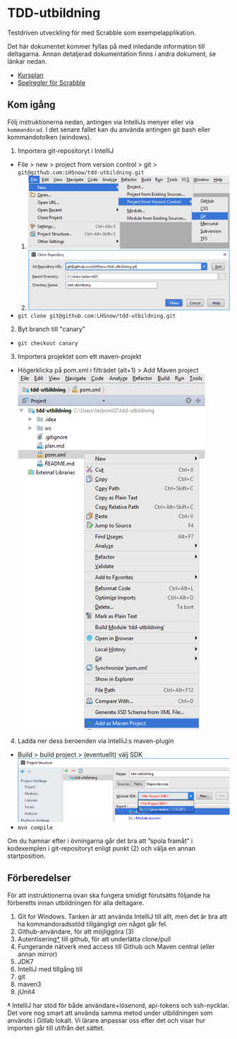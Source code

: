 # TDD-utbildning

Testdriven utveckling för med Scrabble som exempelapplikation.

Det här dokumentet kommer fyllas på med inledande information till deltagarna. Annan detaljerad dokumentation finns i andra dokument, se länkar nedan.

- [Kursplan](plan.md)
- [Spelregler för Scrabble](http://scrabble.hasbro.com/en-us/rules)

## Kom igång

Följ instruktionerna nedan, antingen via IntelliJs menyer eller via ``kommandorad``. I det senare fallet kan du använda antingen git bash eller kommandotolken (windows).

1. Importera git-repositoryt i IntelliJ   
  - File > new > project from version control > git > ``git@github.com:LHSnow/tdd-utbildning.git``
    1. ![project from version control](docs/newProject.png)
    2. ![clone repository](docs/cloneRepo.png)
  - ``git clone git@github.com:LHSnow/tdd-utbildning.git``
2. Byt branch till "canary"    
  - ``git checkout canary``
3. Importera projektet som ett maven-projekt  
  - Högerklicka på pom.xml i filträdet (alt+1) > Add Maven project
  ![maven project](docs/mavenProject.png)
4. Ladda ner dess beroenden via IntelliJ:s maven-plugin
  - Build > build project > (eventuellt) välj SDK
  ![module sdk](docs/moduleSdk.png)
  - ``mvn compile``

Om du hamnar efter i övningarna går det bra att ”spola framåt” i kodexemplen i git-repositoryt enligt punkt (2) och välja en annan startposition.

## Förberedelser

För att instruktionerna ovan ska fungera smidigt förutsätts följande ha förberetts innan utbildningen för alla deltagare.

1.	Git for Windows. Tanken är att använda IntelliJ till allt, men det är bra att ha kommandoradsstöd tillgängligt om något går fel.
2.	Github-användare, för att möjliggöra (3)
3.	Autentisering[*](#auth) till github, för att underlätta clone/pull
4.  Fungerande nätverk med access till Github och Maven central (eller annan mirror)
5.  JDK7
6.	IntelliJ med tillgång till
  1. git
  2. maven3
  4. jUnit4

<s id="auth">\*</s> IntelliJ har stöd för både användare+lösenord, api-tokens och ssh-nycklar. Det vore nog smart att använda samma metod under utbildningen som används i Gitlab lokalt. Vi lärare anpassar oss efter det och visar hur importen går till utifrån det sättet.
